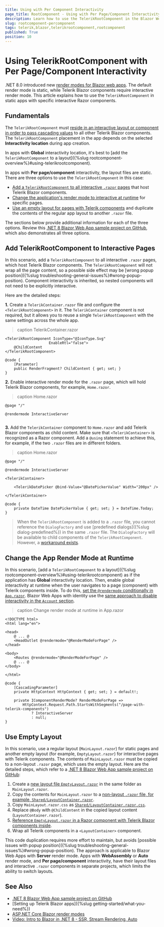 ```yaml
---
title: Using with Per Component Interactivity
page_title: RootComponent - Using with Per Page/Component Interactivity Location
description: Learn how to use the TelerikRootComponent in the Blazor Web App project template when the Interactivity Location is set to Per page/component.
slug: rootcomponent-percomponent
tags: telerik,blazor,telerikrootcomponent,rootcomponent
published: True
position: 10
---
```


# Using TelerikRootComponent with Per Page/Component Interactivity

.NET 8.0 introduced new [render modes for Blazor web apps](https://learn.microsoft.com/en-us/aspnet/core/blazor/components/render-modes). The default render mode is static, while Telerik Blazor components require interactive render mode. This article explains how to use the `TelerikRootComponent` in static apps with specific interactive Razor components.


## Fundamentals

The `TelerikRootComponent` must [reside in an interactive layout or component in order to pass cascading values](https://learn.microsoft.com/en-us/aspnet/core/blazor/components/cascading-values-and-parameters?view=aspnetcore-8.0#cascading-valuesparameters-and-render-mode-boundaries) to all other Telerik Blazor components. The `TelerikRootComponent` placement in the app depends on the selected **Interactivity location** during app creation.

In apps with **Global** interactivity location, it's best to [add the `TelerikRootComponent` to a layout]({%slug rootcomponent-overview%}#using-telerikrootcomponent).

In apps with **Per page/component** interactivity, the layout files are static. There are three options to use the `TelerikRootComponent` in this case:

* [Add a `TelerikRootComponent` to all interactive `.razor` pages](#add-telerikrootcomponent-to-interactive-pages) that host Telerik Blazor components.
* [Change the application's render mode to interactive at runtime](#change-the-app-render-mode-at-runtime) for specific pages.
* [Use an empty layout for pages with Telerik components](#use-empty-layout) and duplicate the contents of the regular app layout to another `.razor` file.

The sections below provide additional information for each of the three options. Review this [.NET 8 Blazor Web App sample project on GitHub](https://github.com/telerik/blazor-ui/tree/master/rootcomponent/BlazorWebAppServer), which also demonstrates all three options.


## Add TelerikRootComponent to Interactive Pages

In this scenario, add a `TelerikRootComponent` to all interactive `.razor` pages, which host Telerik Blazor components. The `TelerikRootComponent` will not wrap all the page content, so a possible side effect may be [wrong popup position]({%slug troubleshooting-general-issues%}#wrong-popup-position). Component interactivity is inherited, so nested components will not need to be explicitly interactive.

Here are the detailed steps:

**1\.** Create a `TelerikContainer.razor` file and configure the `<TelerikRootComponent>` in it. The `TelerikContainer` component is not required, but it allows you to reuse a single `TelerikRootComponent` with the same settings across the whole app.

>caption TelerikContainer.razor

<div class="skip-repl"></div>

````CSHTML
<TelerikRootComponent IconType="@IconType.Svg"
                    EnableRtl="false">
    @ChildContent
</TelerikRootComponent>

@code {
    [Parameter]
    public RenderFragment? ChildContent { get; set; }
}
````

**2\.** Enable interactive render mode for the `.razor` page, which will hold Telerik Blazor components, for example, `Home.razor`.

>caption Home.razor

<div class="skip-repl"></div>

````CSHTML
@page "/"

@rendermode InteractiveServer


````

**3\.** Add the `TelerikContainer` component to `Home.razor` and add Telerik Blazor components as child content. Make sure that `<TelerikContainer>` is recognized as a Razor component. Add a `@using` statement to achieve this, for example, if the two `.razor` files are in different folders.

>caption Home.razor

<div class="skip-repl"></div>

````CSHTML
@page "/"

@rendermode InteractiveServer

<TelerikContainer>

    <TelerikDatePicker @bind-Value="@DatePickerValue" Width="200px" />

</TelerikContainer>

@code {
    private DateTime DatePickerValue { get; set; } = DateTime.Today;
}
````

> When the `TelerikRootComponent` is added to a `.razor` file, you cannot reference the `DialogFactory` and use [predefined dialogs]({%slug dialog-predefined%}) in the same `.razor` file. The `DialogFactory` will be available to child components of the `TelerikRootComponent`. However, a [workaround exists](https://github.com/telerik/blazor-ui/tree/master/rootcomponent/BlazorWebAppServer).


## Change the App Render Mode at Runtime

In this scenario, [add a `TelerikRootComponent` to a layout]({%slug rootcomponent-overview%}#using-telerikrootcomponent) as if the application has **Global** interactivity location. Then, enable global interactivity at runtime when the user navigates to a page (component) with Telerik components inside. To do this, [set the `@rendermode` conditionally in `App.razor`](https://learn.microsoft.com/en-us/aspnet/core/blazor/components/render-modes?view=aspnetcore-8.0#set-the-render-mode-by-component-instance). Blazor Web Apps with identity use the [same approach to disable interactivity in the `Account` section](https://learn.microsoft.com/en-us/aspnet/core/blazor/components/render-modes?view=aspnetcore-8.0#area-folder-of-static-ssr-components).

>caption Change render mode at runtime in App.razor

<div class="skip-repl"></div>

````CSHTML
<!DOCTYPE html>
<html lang="en">

<head>
    @ ... @
    <HeadOutlet @rendermode="@RenderModeForPage" />
</head>

<body>
    <Routes @rendermode="@RenderModeForPage" />
    @ ... @
</body>

</html>

@code {
    [CascadingParameter]
    private HttpContext HttpContext { get; set; } = default!;

    private IComponentRenderMode? RenderModeForPage =>
        HttpContext.Request.Path.StartsWithSegments("/page-with-telerik-components")
            ? InteractiveServer
            : null;
}
````

## Use Empty Layout

In this scenario, use a regular layout (`MainLayout.razor`) for static pages and another empty layout (for example, `EmptyLayout.razor`) for interactive pages with Telerik components. The contents of `MainLayout.razor` must be copied to a non-layout `.razor` page, which uses the empty layout. Here are the detailed steps, which refer to a [.NET 8 Blazor Web App sample project on GitHub](https://github.com/telerik/blazor-ui/tree/master/rootcomponent/BlazorWebAppServer):

1. Create a [new layout file `EmptyLayout.razor`](https://github.com/telerik/blazor-ui/blob/master/rootcomponent/BlazorWebAppServer/Components/Layout/EmptyLayout.razor) in the same folder as `MainLayout.razor`.
1. Copy the contents for `MainLayout.razor` to a [non-layout `.razor` file, for example, `Shared/LayoutContainer.razor`](https://github.com/telerik/blazor-ui/blob/master/rootcomponent/BlazorWebAppServer/Components/Shared/LayoutContainer.razor).
1. Copy `MainLayout.razor.css` as [`Shared/LayoutContainer.razor.css`](https://github.com/telerik/blazor-ui/blob/master/rootcomponent/BlazorWebAppServer/Components/Shared/LayoutContainer.razor.css).
1. Replace `@Body` with `@ChildContent` in the copied layout content (`LayoutContainer.razor`).
1. [Reference `EmptyLayout.razor` in a Razor component with Telerik Blazor components inside](https://github.com/telerik/blazor-ui/blob/master/rootcomponent/BlazorWebAppServer/Components/Pages/PageWithEmptyLayout.razor).
1. Wrap all Telerik components in a `<LayoutContainer>` component.

This code duplication requires more effort to maintain, but avoids [possible issues with popup position]({%slug troubleshooting-general-issues%}#wrong-popup-position). The approach is applicable to Blazor Web Apps with **Server** render mode. Apps with **WebAssembly** or **Auto** render mode, and **Per page/component** interactivity, have their layout files and interactive `.razor` components in separate projects, which limits the ability to switch layouts.


## See Also

* [.NET 8 Blazor Web App sample project on GitHub](https://github.com/telerik/blazor-ui/tree/master/rootcomponent/BlazorWebAppServer)
* [Setting up Telerik Blazor apps]({%slug getting-started/what-you-need%})
* [ASP.NET Core Blazor render modes](https://learn.microsoft.com/en-us/aspnet/core/blazor/components/render-modes)
* [Video: Intro to Blazor in .NET 8 - SSR, Stream Rendering, Auto](https://www.youtube.com/watch?v=walv3nLTJ5g)
